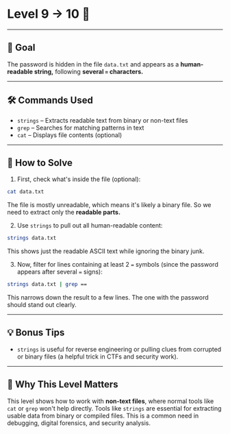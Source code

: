 # Level 9 → 10 🧬

---

## 🎯 Goal

The password is hidden in the file `data.txt` and appears as a **human-readable string,** following **several `=` characters.**

---

## 🛠 Commands Used

- `strings` – Extracts readable text from binary or non-text files  
- `grep` – Searches for matching patterns in text  
- `cat` – Displays file contents (optional)

---

## 🚀 How to Solve

1. First, check what's inside the file (optional):

```bash
cat data.txt
```

The file is mostly unreadable, which means it's likely a binary file. So we need to extract only the **readable parts.**

2. Use `strings` to pull out all human-readable content:

```bash
strings data.txt
```

This shows just the readable ASCII text while ignoring the binary junk.

3. Now, filter for lines containing at least 2 `=` symbols (since the password appears after several `=` signs):

```bash
strings data.txt | grep ==
```

This narrows down the result to a few lines. The one with the password should stand out clearly.

---

## 💡 Bonus Tips

- `strings` is useful for reverse engineering or pulling clues from corrupted or binary files (a helpful trick in CTFs and security work).

---

## 🧠 Why This Level Matters

This level shows how to work with **non-text files**, where normal tools like `cat` or `grep` won't help directly. Tools like `strings` are essential for extracting usable data from binary or compiled files. This is a common need in debugging, digital forensics, and security analysis.
